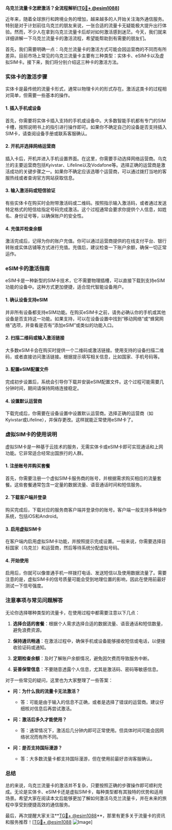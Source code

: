 **乌克兰流量卡怎麽激活？全流程解析[[TG💪+ @esim1088](https://t.me/s/esim1088)]**

近年来，随着全球旅行和跨境业务的增加，越来越多的人开始关注海外通信服务。特别是对于计划前往乌克兰的朋友来说，一张合适的流量卡无疑能极大提升出行体验。然而，不少人在拿到乌克兰流量卡后却对如何激活感到迷茫。今天，我们就来详细讲解一下乌克兰流量卡的激活流程，希望能帮助到有需要的朋友们。

首先，我们需要明确一点：乌克兰流量卡的激活方式可能会因运营商的不同而有所差异。目前市场上常见的乌克兰流量卡主要有三种类型：实体卡、eSIM卡以及虚拟SIM卡。接下来，我们将分别介绍这三种卡的激活方法。

### 实体卡的激活步骤

实体卡是最传统的流量卡形式，通常以物理卡片的形式存在。激活这类卡的过程相对简单，但需要一些基本的操作。

#### 1. 插入手机或设备
首先，你需要将实体卡插入支持的手机或设备中。大多数智能手机都有专门的SIM卡槽，按照说明书上的指引进行操作即可。如果你不确定自己的设备是否支持插入SIM卡，请查阅设备手册或联系客服确认。

#### 2. 开机并选择网络运营商
插入卡后，开机并进入手机设置界面。在这里，你需要手动选择网络运营商。乌克兰的主要运营商包括Kyivstar、Lifeline以及Vodafone等。选择正确的运营商是激活成功的关键步骤之一。如果你不确定应该选哪个运营商，可以通过拨打当地的客服热线或者查询官方网站获取信息。

#### 3. 输入激活码或短信验证
有些实体卡在购买时会附带激活码或二维码。按照指示输入激活码，或者通过发送特定格式的短信给指定号码完成激活。这个过程通常会要求你提供个人信息，如姓名、身份证号等，以确保账户的安全性。

#### 4. 充值并检查余额
激活完成后，记得为你的账户充值。你可以通过运营商提供的在线支付平台、银行转账或实体店铺等方式进行充值。充值后，建议检查一下账户余额，确保一切正常运作。

### eSIM卡的激活指南

eSIM卡是一种新型的SIM卡技术，它不需要物理插槽，可以直接下载到支持eSIM功能的设备中。这种方式更加便捷，适合现代智能设备用户。

#### 1. 确认设备支持eSIM
并非所有设备都支持eSIM功能。在购买eSIM卡之前，请务必确认你的手机或其他设备是否支持这一功能。如果支持，可以在设备设置中找到“移动网络”或“蜂窝网络”选项，并查看是否有“添加eSIM”或类似的功能入口。

#### 2. 扫描二维码或输入激活链接
大多数eSIM卡会在购买时提供一个二维码或激活链接。使用支持的设备扫描二维码，或者直接访问激活链接。根据提示填写相关信息，比如国家、手机号码等。

#### 3. 配置eSIM配置文件
完成初步设置后，系统会引导你下载并安装eSIM配置文件。这个过程可能需要几分钟时间，期间请保持网络连接稳定。

#### 4. 设置默认运营商
下载完成后，你需要在设备设置中设置默认运营商。选择正确的运营商（如Kyivstar或Lifeline），并保存更改。这样就能正常使用eSIM卡了。

### 虚拟SIM卡的使用说明

虚拟SIM卡是一种基于云技术的服务，无需实体卡或eSIM卡即可实现通话和上网功能。它非常适合经常出国旅行的人群。

#### 1. 注册账号并购买套餐
首先，你需要注册一个虚拟SIM卡服务商的账号，并根据需求购买相应的流量套餐。这些套餐通常包含一定量的数据流量、语音通话时间和短信服务。

#### 2. 下载客户端并登录
购买完成后，下载对应的服务商客户端并登录你的账号。客户端一般支持多种操作系统，包括iOS和Android。

#### 3. 启用虚拟SIM卡
在客户端内启用虚拟SIM卡功能，并按照提示完成设置。一般来说，你需要选择目标国家（乌克兰）和运营商，然后等待系统分配虚拟号码。

#### 4. 开始使用
启用后，你就可以像普通手机一样拨打电话、发送短信以及使用数据流量了。需要注意的是，虚拟SIM卡的信号质量可能会受到地理位置的影响，因此在使用前最好测试一下信号强度。

### 注意事项与常见问题解答

无论你选择哪种类型的流量卡，在使用过程中都需要注意以下几点：

1. **选择合适的套餐**：根据个人需求选择合适的数据流量、语音通话和短信数量，避免浪费资源。
   
2. **保持通讯畅通**：在激活过程中，确保手机或设备能够接收短信或电话，以便接收验证码或通知。

3. **定期检查余额**：及时了解账户余额情况，避免因欠费而导致服务中断。

4. **妥善保管信息**：不要随意透露个人信息，尤其是激活码、密码等敏感信息。

对于一些常见的疑问，这里也为大家整理了一些答案：

- **问：为什么我的流量卡无法激活？**
  - 答：可能是由于输入的信息不正确，或者是选择了错误的运营商。建议仔细核对信息后再尝试激活。

- **问：激活后多久才能使用？**
  - 答：通常情况下，激活后几分钟内即可正常使用。但具体时间可能会因网络状况而有所不同。

- **问：是否支持国际漫游？**
  - 答：大多数流量卡都支持国际漫游，但在使用前最好咨询客服确认。

### 总结

总的来说，乌克兰流量卡的激活并不复杂，只要按照正确的步骤操作即可顺利完成。无论是实体卡、eSIM卡还是虚拟SIM卡，每种类型都有其独特的优势和适用场景。希望大家在阅读本文后能够更加了解如何激活乌克兰流量卡，并在未来的旅程中享受到便捷高效的通信服务。

最后，再次提醒大家关注**[TG💪+ @esim1088](https://t.me/s/esim1088)**，那里有更多关于流量卡的资讯和服务推荐！[[TG💪+ @esim1088](https://t.me/s/esim1088) ![Image](https://i.postimg.cc/4NQfJmqS/Snipaste-2025-05-13-00-14-12.png)]